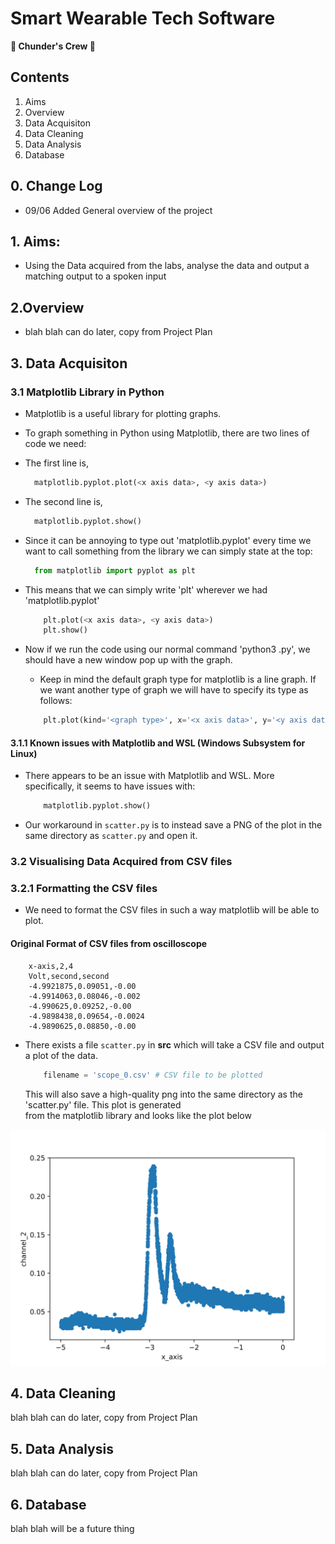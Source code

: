 # Smart Wearable Tech Software

**🐍 Chunder's Crew 🐍**

## Contents

1. Aims
2. Overview
3. Data Acquisiton
4. Data Cleaning
5. Data Analysis
6. Database

## 0. Change Log

- 09/06 Added General overview of the project

## 1. Aims:

- Using the Data acquired from the labs, analyse the data and output a matching output to a spoken input

## 2.Overview

- blah blah can do later, copy from Project Plan

## 3. Data Acquisiton

### 3.1 Matplotlib Library in Python

- Matplotlib is a useful library for plotting graphs.
- To graph something in Python using Matplotlib, there are two lines of code we need:
- The first line is,

  ```python
    matplotlib.pyplot.plot(<x axis data>, <y axis data>)
  ```

- The second line is,

  ```python
    matplotlib.pyplot.show()
  ```

- Since it can be annoying to type out 'matplotlib.pyplot' every time we want to call something from the library we can simply state at the top:

  ```python
    from matplotlib import pyplot as plt
  ```

- This means that we can simply write 'plt' wherever we had 'matplotlib.pyplot'

  ```python
      plt.plot(<x axis data>, <y axis data>)
      plt.show()
  ```

- Now if we run the code using our normal command 'python3 <filename>.py', we should have a new window pop up with the graph.

  - Keep in mind the default graph type for matplotlib is a line graph. If we want another type of graph we will have to specify its type as follows:

  ```python
      plt.plot(kind='<graph type>', x='<x axis data>', y='<y axis data>')
  ```

#### 3.1.1 Known issues with Matplotlib and WSL (Windows Subsystem for Linux)

- There appears to be an issue with Matplotlib and WSL. More specifically, it seems to have issues with:

  ```python
      matplotlib.pyplot.show()
  ```

- Our workaround in `scatter.py` is to instead save a PNG of the plot in the same directory as `scatter.py` and open it.

### 3.2 Visualising Data Acquired from CSV files

### 3.2.1 Formatting the CSV files

- We need to format the CSV files in such a way matplotlib will be able to plot.

#### Original Format of CSV files from oscilloscope

```csv
    x-axis,2,4
    Volt,second,second
    -4.9921875,0.09051,-0.00
    -4.9914063,0.08046,-0.002
    -4.990625,0.09252,-0.00
    -4.9898438,0.09654,-0.0024
    -4.9890625,0.08850,-0.00
```

- There exists a file `scatter.py` in **src** which will take a CSV file and output a plot of the data.

  ```python
      filename = 'scope_0.csv' # CSV file to be plotted
  ```

  This will also save a high-quality png into the same directory as the 'scatter.py' file. This plot is generated \
  from the matplotlib library and looks like the plot below

![](scope_0.png)

## 4. Data Cleaning

blah blah can do later, copy from Project Plan

## 5. Data Analysis

blah blah can do later, copy from Project Plan

## 6. Database

blah blah will be a future thing
